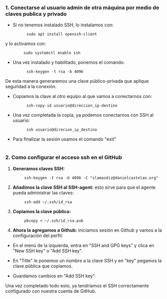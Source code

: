 
### 1. Conectarse al usuario admin de otra máquina por medio de claves publica y privado

- Si no tenemos instalado SSH, lo instalamos con:

            sudo apt install openssh-client

y lo activamos con:

            sudo systemctl enable ssh

- Una vez instalado y habilitado, ponemos el comando:

            ssh-keygen -t rsa -b 4096

De esta manera generaremos una clave público-privada que aplique seguridad a la conexión.

- Copiamos la clave al otro equipo al que vamos a conectarnos con:

            ssh-copy-id usuario@direccion_ip-destino

- Una vez completada la copia, ya podemos conectarnos con SSH al usuario:

            ssh usuario@direcion_ip_destino


- Para finalizar la sesión usamos el comando "exit"



#
#
### 2. Como configurar el acceso ssh en el GitHub

1. **Generamos claves SSH:** 

            ssh-keygen -t rsa -b 4096 -C "slamasdiz@danielcastelao.org"


2. **Añadimos la clave SSH al SSH-agent:** esto sirve para que el agente pueda administrar las claves:

            ssh-add ~/.ssh/id_rsa


3. **Copiamos la clave pública:**

            pbcopy < ~/.ssh/id_rsa.pub


4. **Ahora la agregamos a Github:** iniciamos sesión en Github y vamos a la configuración del perfil:

- En el menú de la izquierda, entra en "SSH and GPG keys" y clica en "New SSH key" o "Add SSH key".

- En "Title" le ponemos un nombre a la clave SSH y en "key" pegamos la clave pública que copiamos.

- Guardamos cambios en "Add SSH key".


Una vez completado todo esto, ya tendríamos el SSH correctamente configurado con nuestra cuenta de GitHub.
